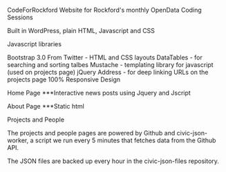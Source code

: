 CodeForRockford
Website for Rockford's monthly OpenData Coding Sessions

Built in WordPress, plain HTML, Javascript and CSS

Javascript libraries

Bootstrap 3.0 From Twitter - HTML and CSS layouts
DataTables - for searching and sorting talbes
Mustache - templating library for javascript (used on projects page)
jQuery Address - for deep linking URLs on the projects page
100% Responsive Design

Home Page
***Interactive news posts using Jquery and Jscript

About Page
***Static html




Projects and People

The projects and people pages are powered by Github and civic-json-worker, a script we run every 5 minutes that fetches data from the Github API.

The JSON files are backed up every hour in the civic-json-files repository.
